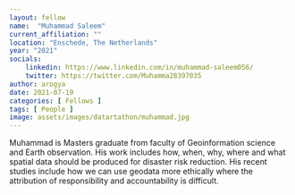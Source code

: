 ```yaml
---
layout: fellow
name:  "Muhammad Saleem"
current_affiliation: ""
location: "Enschede, The Netherlands"
year: "2021"
socials:
    linkedin: https://www.linkedin.com/in/muhammad-saleem056/
    twitter: https://twitter.com/Muhamma28397035
author: arogya
date: 2021-07-19
categories: [ Fellows ]
tags: [ People ]
image: assets/images/datartathon/muhammad.jpg
---
```


Muhammad is Masters graduate from faculty of Geoinformation science and Earth observation. His work includes how, when, why, where and what spatial data should be produced for disaster risk reduction. His recent studies include how we can use geodata more ethically where the attribution of responsibility and accountability is difficult.